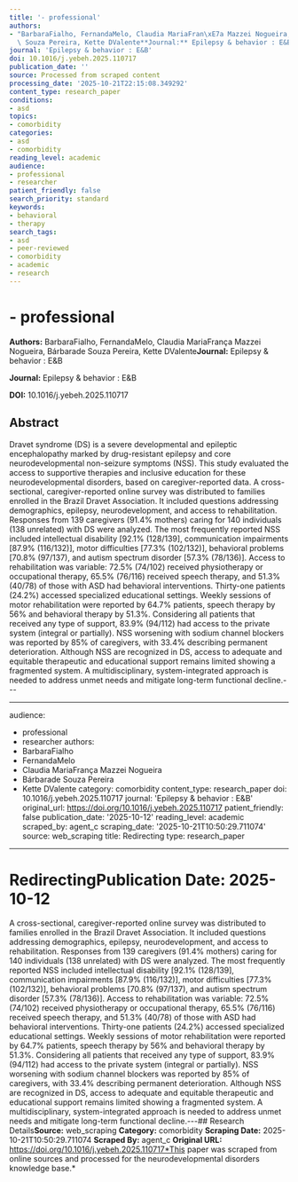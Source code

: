 ```yaml
---
title: '- professional'
authors:
- "BarbaraFialho, FernandaMelo, Claudia MariaFran\xE7a Mazzei Nogueira, B\xE1rbarade\
  \ Souza Pereira, Kette DValente**Journal:** Epilepsy & behavior : E&B"
journal: 'Epilepsy & behavior : E&B'
doi: 10.1016/j.yebeh.2025.110717
publication_date: ''
source: Processed from scraped content
processing_date: '2025-10-21T22:15:08.349292'
content_type: research_paper
conditions:
- asd
topics:
- comorbidity
categories:
- asd
- comorbidity
reading_level: academic
audience:
- professional
- researcher
patient_friendly: false
search_priority: standard
keywords:
- behavioral
- therapy
search_tags:
- asd
- peer-reviewed
- comorbidity
- academic
- research
---
```


# - professional

**Authors:** BarbaraFialho, FernandaMelo, Claudia MariaFrança Mazzei Nogueira, Bárbarade Souza Pereira, Kette DValente**Journal:** Epilepsy & behavior : E&B

**Journal:** Epilepsy & behavior : E&B

**DOI:** 10.1016/j.yebeh.2025.110717

## Abstract

Dravet syndrome (DS) is a severe developmental and epileptic encephalopathy marked by drug-resistant epilepsy and core neurodevelopmental non-seizure symptoms (NSS). This study evaluated the access to supportive therapies and inclusive education for these neurodevelopmental disorders, based on caregiver-reported data.
A cross-sectional, caregiver-reported online survey was distributed to families enrolled in the Brazil Dravet Association. It included questions addressing demographics, epilepsy, neurodevelopment, and access to rehabilitation.
Responses from 139 caregivers (91.4% mothers) caring for 140 individuals (138 unrelated) with DS were analyzed. The most frequently reported NSS included intellectual disability [92.1% (128/139], communication impairments [87.9% (116/132)], motor difficulties [77.3% (102/132)], behavioral problems [70.8% (97/137), and autism spectrum disorder [57.3% (78/136)]. Access to rehabilitation was variable: 72.5% (74/102) received physiotherapy or occupational therapy, 65.5% (76/116) received speech therapy, and 51.3% (40/78) of those with ASD had behavioral interventions. Thirty-one patients (24.2%) accessed specialized educational settings. Weekly sessions of motor rehabilitation were reported by 64.7% patients, speech therapy by 56% and behavioral therapy by 51.3%. Considering all patients that received any type of support, 83.9% (94/112) had access to the private system (integral or partially). NSS worsening with sodium channel blockers was reported by 85% of caregivers, with 33.4% describing permanent deterioration.
Although NSS are recognized in DS, access to adequate and equitable therapeutic and educational support remains limited showing a fragmented system. A multidisciplinary, system-integrated approach is needed to address unmet needs and mitigate long-term functional decline.---

---
audience:
- professional
- researcher
authors:
- BarbaraFialho
- FernandaMelo
- Claudia MariaFrança Mazzei Nogueira
- Bárbarade Souza Pereira
- Kette DValente
category: comorbidity
content_type: research_paper
doi: 10.1016/j.yebeh.2025.110717
journal: 'Epilepsy & behavior : E&B'
original_url: https://doi.org/10.1016/j.yebeh.2025.110717
patient_friendly: false
publication_date: '2025-10-12'
reading_level: academic
scraped_by: agent_c
scraping_date: '2025-10-21T10:50:29.711074'
source: web_scraping
title: Redirecting
type: research_paper
---
# Redirecting**Publication Date:** 2025-10-12
A cross-sectional, caregiver-reported online survey was distributed to families enrolled in the Brazil Dravet Association. It included questions addressing demographics, epilepsy, neurodevelopment, and access to rehabilitation.
Responses from 139 caregivers (91.4% mothers) caring for 140 individuals (138 unrelated) with DS were analyzed. The most frequently reported NSS included intellectual disability [92.1% (128/139], communication impairments [87.9% (116/132)], motor difficulties [77.3% (102/132)], behavioral problems [70.8% (97/137), and autism spectrum disorder [57.3% (78/136)]. Access to rehabilitation was variable: 72.5% (74/102) received physiotherapy or occupational therapy, 65.5% (76/116) received speech therapy, and 51.3% (40/78) of those with ASD had behavioral interventions. Thirty-one patients (24.2%) accessed specialized educational settings. Weekly sessions of motor rehabilitation were reported by 64.7% patients, speech therapy by 56% and behavioral therapy by 51.3%. Considering all patients that received any type of support, 83.9% (94/112) had access to the private system (integral or partially). NSS worsening with sodium channel blockers was reported by 85% of caregivers, with 33.4% describing permanent deterioration.
Although NSS are recognized in DS, access to adequate and equitable therapeutic and educational support remains limited showing a fragmented system. A multidisciplinary, system-integrated approach is needed to address unmet needs and mitigate long-term functional decline.---## Research Details**Source:** web_scraping
**Category:** comorbidity
**Scraping Date:** 2025-10-21T10:50:29.711074
**Scraped By:** agent_c
**Original URL:** https://doi.org/10.1016/j.yebeh.2025.110717*This paper was scraped from online sources and processed for the neurodevelopmental disorders knowledge base.*